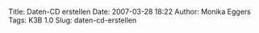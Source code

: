 Title: Daten-CD erstellen
Date: 2007-03-28 18:22
Author: Monika Eggers
Tags: K3B 1.0
Slug: daten-cd-erstellen


